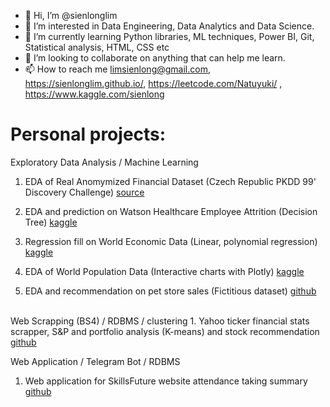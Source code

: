 - 👋 Hi, I’m @sienlonglim
- 👀 I’m interested in Data Engineering, Data Analytics and Data Science.
- 🌱 I’m currently learning Python libraries, ML techniques, Power BI, Git, Statistical analysis, HTML, CSS etc
- 💞️ I’m looking to collaborate on anything that can help me learn.
- 📫 How to reach me limsienlong@gmail.com, https://sienlonglim.github.io/, https://leetcode.com/Natuyuki/ , https://www.kaggle.com/sienlong

# Personal projects:
Exploratory Data Analysis / Machine Learning
1. EDA of Real Anomymized Financial Dataset (Czech Republic PKDD 99' Discovery Challenge)
<a href="https://data.world/lpetrocelli/czech-financial-dataset-real-anonymized-transactions">source</a>

2. EDA and prediction on Watson Healthcare Employee Attrition (Decision Tree) 
<a href="https://www.kaggle.com/code/sienlong/eda-predictive-analysis-on-healthcare-attrition">kaggle</a>

3. Regression fill on World Economic Data (Linear, polynomial regression)
<a href="https://www.kaggle.com/code/sienlong/world-economic-data-polynomial-regression">kaggle</a>

4. EDA of World Population Data (Interactive charts with Plotly)
<a href="https://www.kaggle.com/code/sienlong/plotly-eda-of-world-population-w-choropleths">kaggle</a>

5. EDA and recommendation on pet store sales (Fictitious dataset) 
<a href="https://github.com/sienlonglim/eda_data_cleaning/tree/main/pet_sales">github</a>
   
<br/>
Web Scrapping (BS4) / RDBMS / clustering
1. Yahoo ticker financial stats scrapper,  S&P and portfolio analysis (K-means) and stock recommendation <a href="https://github.com/sienlonglim/yahoo_ticker_stats_scrapper_kmeans_analysis">github</a>

Web Application / Telegram Bot / RDBMS
1. Web application for SkillsFuture website attendance taking summary <a href="https://github.com/sienlonglim/attendance_webapp">github</a>

<!---
Natuyuki-SL/Natuyuki-SL is a ✨ special ✨ repository because its `README.md` (this file) appears on your GitHub profile.
You can click the Preview link to take a look at your changes.
--->
